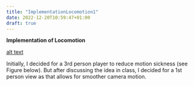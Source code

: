 ```yaml
---
title: "ImplementationLocomotion1"
date: 2022-12-20T10:59:47+01:00
draft: true
---
```


**Implementation of Locomotion**

[alt text](/Users/anna/InteractVR/resources/_gen/images/Bildschirmfoto1.png)



Initially, I decided for a 3rd person player to reduce motion sickness (see Figure below). But after discussing the idea in class, I decided for a 1st person view as that allows for smoother camera motion.

